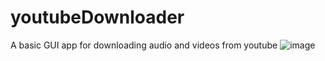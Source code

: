 # youtubeDownloader
A basic GUI app for downloading audio and videos from youtube
![image](https://github.com/idreeskhaan/youtubeDownloader/assets/64704201/d121186c-e6cb-4fe3-8ce8-70aa5562fea7)
